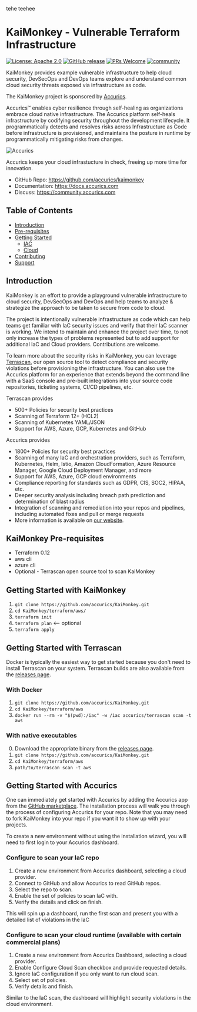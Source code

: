 tehe
teehee
# KaiMonkey - Vulnerable Terraform Infrastructure 

[![License: Apache 2.0](https://img.shields.io/badge/license-Apache%202-blue)](https://github.com/accurics/KaiMonkey/blob/master/LICENSE)
[![GitHub release](https://img.shields.io/github/release/accurics/KaiMonkey)](https://github.com/accurics/kaimonkey)
[![PRs Welcome](https://img.shields.io/badge/PRs-welcome-brightgreen.svg)](https://github.com/accurics/KaiMonkey/pulls)
[![community](https://img.shields.io/discourse/status?server=https%3A%2F%2Fcommunity.accurics.com)](https://community.accurics.com)

KaiMonkey provides example vulnerable infrastructure to help cloud security, DevSecOps and DevOps teams explore and understand common cloud security threats exposed via infrastructure as code.

The KaiMonkey project is sponsored by [Accurics](https://www.accurics.com/).

Accurics™ enables cyber resilience through self-healing as organizations embrace cloud native infrastructure. The Accurics platform self-heals infrastructure by codifying security throughout the development lifecycle. It programmatically detects and resolves risks across Infrastructure as Code before infrastructure is provisioned, and maintains the posture in runtime by programmatically mitigating risks from changes.

![Accurics](https://github.com/accurics/KaiMonkey/blob/master/logo.png)

Accurics keeps your cloud infrastucture in check, freeing up more time for innovation.

* GitHub Repo: https://github.com/accurics/kaimonkey
* Documentation: https://docs.accurics.com
* Discuss: https://community.accurics.com

## Table of Contents

* [Introduction](#introduction)
* [Pre-requisites ](#Pre-requisites)
* [Getting Started](#getting-started)
  * [IAC](#IaC-Setup)
  * [Cloud](#Cloud-setup)
* [Contributing](#contributing)
* [Support](#support)

## Introduction

KaiMonkey is an effort to provide a playground vulnerable infrastructure to cloud security, DevSecOps and DevOps and help teams to analyze & strategize the approach to be taken to secure from code to cloud. 

The project is intentionally vulnerable infrastructure as code which can help teams get familiar with IaC security issues and verify that their IaC scanner is working.  We intend to maintain and enhance the project over time, to not only increase the types of problems represented but to add support for additional IaC and Cloud providers.  Contributions are welcome.

To learn more about the security risks in KaiMonkey, you can leverage [Terrascan](https://github.com/accurics/terrascan), our open source tool to detect compliance and security violations before provisioning the infrastructure.  You can also use the Accurics platform for an experience that extends beyond the command line with a SaaS console and pre-built integrations into your source code repositories, ticketing systems, CI/CD pipelines, etc.

Terrascan provides

* 500+ Policies for security best practices
* Scanning of Terraform 12+ (HCL2)
* Scanning of Kubernetes YAML/JSON
* Support for AWS, Azure, GCP, Kubernetes and GitHub

Accurics provides

* 1800+ Policies for security best practices
* Scanning of many IaC and orchestration providers, such as Terraform, Kubernetes, Helm, Istio, Amazon CloudFormation, Azure Resource Manager, Google Cloud Deployment Manager, and more
* Support for AWS, Azure, GCP cloud environments
* Compliance reporting for standards such as GDPR, CIS, SOC2, HIPAA, etc.
* Deeper security analysis including breach path prediction and determination of blast radius
* Integration of scanning and remediation into your repos and pipelines, including automated fixes and pull or merge requests
* More information is available on [our website](https://www.accurics.com/pricing/).

## KaiMonkey Pre-requisites 

* Terraform 0.12
* aws cli
* azure cli
* Optional - Terrascan open source tool to scan KaiMonkey


## Getting Started with KaiMonkey

1. `git clone https://github.com/accurics/KaiMonkey.git`
2. `cd KaiMonkey/terraform/aws/`
3. `terraform init`
4. `terraform plan` &#10229; optional
5. `terraform apply`

## Getting Started with Terrascan

Docker is typically the easiest way to get started because you don't need to install Terrascan on your system.  Terrascan builds are also available from the [releases page](https://github.com/accurics/terrascan/releases).

### With Docker

1. `git clone https://github.com/accurics/KaiMonkey.git`
2. `cd KaiMonkey/terraform/aws`
3. `docker run --rm -v "$(pwd):/iac" -w /iac accurics/terrascan scan -t aws`

### With native executables

0. Download the appropriate binary from the [releases page](https://github.com/accurics/terrascan/releases).
1. `git clone https://github.com/accurics/KaiMonkey.git`
2. `cd KaiMonkey/terraform/aws`
3. `path/to/terrascan scan -t aws`

## Getting Started with Accurics

One can immediately get started with Accurics by adding the Accurics app from the [GitHub marketplace](https://github.com/marketplace/accurics).  The installation process will walk you through the process of configuring Accurics for your repo.  Note that you may need to fork KaiMonkey into your repo if you want it to show up with your projects.

To create a new environment without using the installation wizard, you will need to first login to your Accurics dashboard.

### Configure to scan your IaC repo

1. Create a new environment from Accurics dashboard, selecting a cloud provider.
2. Connect to GitHub and allow Accurics to read GitHub repos.
3. Select the repo to scan.
4. Enable the set of policies to scan IaC with.
5. Verify the details and click on finish.

This will spin up a dashboard, run the first scan and present you with a detailed list of violations in the IaC

### Configure to scan your cloud runtime (available with certain commercial plans)

1. Create a new environment from Accurics Dashboard, selecting a cloud provider.
2. Enable Configure Cloud Scan checkbox and provide requested details.
3. Ignore IaC configuration if you only want to run cloud scan.
4. Select set of policies.
5. Verify details and finish.

Similar to the IaC scan, the dashboard will highlight security violations in the cloud environment.

